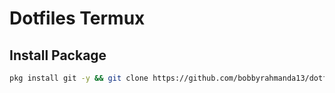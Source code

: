 # Dotfiles Termux

## Install Package
```bash
pkg install git -y && git clone https://github.com/bobbyrahmanda13/dotfiles-termux && bash "${HOME}/dotfiles-termux/install.sh"
```
